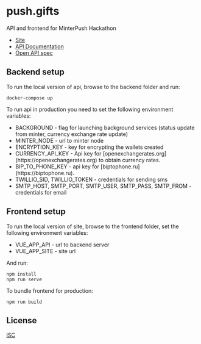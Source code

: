 # push.gifts

API and frontend for MinterPush Hackathon

<ul>
<li><a target="_blank" href="https://push.gifts">Site</a></li>
<li><a target="_blank" href="https://api.push.gifts/docs">API Documentation</a></li>
<li><a target="_blank" href="https://api.push.gifts/api.json">Open API spec</a></li>
</ul>

## Backend setup

To run the local version of api, browse to the backend folder and run:
```
docker-compose up
```

To run api in production you need to set the following environment variables:
<ul>
<li>BACKGROUND - flag for launching background services (status update from minter, currency exchange rate update)</li> 
<li>MINTER_NODE - url to minter node</li>
<li>ENCRYPTION_KEY - key for encrypting the wallets created</li>
<li>CURRENCY_API_KEY - Api key for [openexchangerates.org](https://openexchangerates.org) to obtain currency rates.</li>
<li>BIP_TO_PHONE_KEY - api key for [biptophone.ru](https://biptophone.ru).</li>
<li>TWILLIO_SID, TWILLIO_TOKEN - credentials for sending sms</li>
<li>SMTP_HOST, SMTP_PORT, SMTP_USER, SMTP_PASS, SMTP_FROM - credentials for email</li>
</ul>

## Frontend setup
To run the local version of site, browse to the frontend folder, set the following environment variables:
<ul>
<li>VUE_APP_API - url to backend server</li>
<li>VUE_APP_SITE - site url</li>
</ul>

And run:

```
npm install
npm run serve
```

To bundle frontend for production:

```
npm run build
```

## License

[ISC](http://opensource.org/licenses/ISC)
